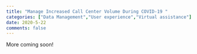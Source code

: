 ```yaml
---
title: "Manage Increased Call Center Volume During COVID-19 "
categories: ["Data Management","User experience","Virtual assistance"]
date: 2020-5-22
comments: false
---
```


More coming soon!